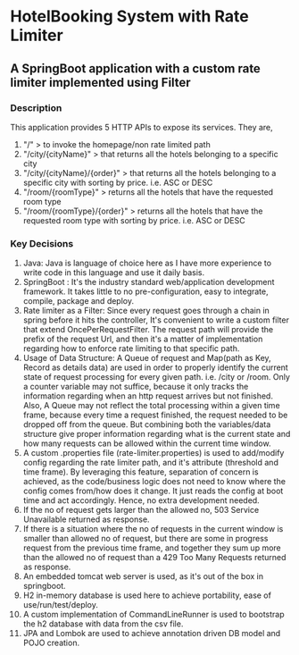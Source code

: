 # HotelBooking System with Rate Limiter
## A SpringBoot application with a custom rate limiter implemented using Filter

### Description
This application provides 5 HTTP APIs to expose its services. They are,
1. "/"  >
    to invoke the homepage/non rate limited path
2. "/city/{cityName}" > that returns all the hotels belonging to a specific city
3. "/city/{cityName}/{order}" > that returns all the hotels belonging to a specific city with sorting by price. i.e. ASC or DESC
4. "/room/{roomType}" > returns all the hotels that have the requested room type
5. "/room/{roomType}/{order}" > returns all the hotels that have the requested room type with sorting by price. i.e. ASC or DESC

### Key Decisions
1. Java: Java is language of choice here as I have more experience to write code in this language and use it daily basis.
2. SpringBoot : It's the industry standard web/application development framework. It takes little to no pre-configuration, easy to integrate, compile, package and deploy.
3. Rate limiter as a Filter: Since every request goes through a chain in spring before it hits the controller, It's convenient to write a custom filter that extend OncePerRequestFilter. The request path will provide the prefix of the request Url, and then it's a matter of implementation regarding how to enforce rate limiting to that specific path.
4. Usage of Data Structure: A Queue of request and Map(path as Key, Record as details data) are used in order to properly identify the current state of request processing for every given path. i.e. /city or /room. Only a counter variable may not suffice, because it only tracks the information regarding when an http request arrives but not finished. Also, A Queue may not reflect the total processing within a given time frame, because every time a request finished, the request needed to be dropped off from the queue. But combining both the variables/data structure give proper information regarding what is the current state and how many requests can be allowed within the current time window.
5. A custom .properties file (rate-limiter.properties) is used to add/modify config regarding the rate limiter path, and it's attribute (threshold and time frame). By leveraging this feature, separation of concern is achieved, as the code/business logic does not need to know where the config comes from/how does it change. It just reads the config at boot time and act accordingly. Hence, no extra development needed. 
6. If the no of request gets larger than the allowed no, 503 Service Unavailable returned as response.
7. If there is a situation where the no of requests in the current window is smaller than allowed no of request, but there are some in progress request from the previous time frame, and together they sum up more than the allowed no of request than a 429 Too Many Requests returned as response.
8. An embedded tomcat web server is used, as it's out of the box in springboot.
9. H2 in-memory database is used here to achieve portability, ease of use/run/test/deploy.
10. A custom implementation of CommandLineRunner is used to bootstrap the h2 database with data from the csv file.
11. JPA and Lombok are used to achieve annotation driven DB model and POJO creation.